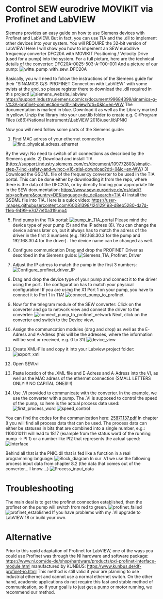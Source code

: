 # Control SEW eurodrive MOVIKIT via Profinet and LabVIEW

Siemens provides an easy guide on how to use Siemens devices with Profinet and LabVIEW. But in fact, you can use TIA and the .dll to implement other devices into your system.
You will REQUIRE the 32-bit version of LabVIEW!
Here I will show you how to impement an SEW eurodrive frequency converter DFC20A with MOVIKIT Positioning / Velocity Drive (used for a pump) into the system.
For a full picture, here are the technical details of the converter: DFC20A-0025-503-A-T00-001
And a picture of our pump:
![witte_pump_with_sew_DFC20A](https://user-images.githubusercontent.com/60081398/124143405-61bcbb00-da8b-11eb-933f-50091c5d42d3.jpg)


Basically, you will need to follow the instructions of the Siemens guide for their "SINAMICS G/S: PROFINET Connection with LabVIEW" with some twists at the end, so please register there to download the .dll required in this project!
![siemens_website_labview](https://user-images.githubusercontent.com/60081398/124143800-b6603600-da8b-11eb-82a9-f88e97f3488c.png)
https://support.industry.siemens.com/cs/document/99684399/sinamics-g-s%3A-profinet-connection-with-labview?dti=0&lc=en-WW
The documentation is marked in blue. Download it as well as the Library marked in yellow. Unzip the library into your user.lib folder to create e.g. C:\Program Files (x86)\National Instruments\LabVIEW 2018\user.lib\PNIO 

Now you will need follow some parts of the Siemens guide:
1) Find MAC adress of your ethernet connection
![find_physical_adress_ethernet](https://user-images.githubusercontent.com/60081398/124143491-7600b800-da8b-11eb-95a5-1ab670f75c51.PNG)

By the way: No need to switch of all connections as described by the Siemens guide.
2) Download and install TIA (https://support.industry.siemens.com/cs/document/109772803/simatic-step-7-incl-safety-and-wincc-v16-trial-download?dti=0&lc=en-WW)
3) Download the GSDML file of the frequency converter to be used in the TIA portal. This can be done either by downloading it from the repo, where there is the data of the DFC20A, or by directly finding your appropriate file in the SEW documentation: https://www.sew-eurodrive.de/os/dud/?tab=software&country=DE&language=de_de&search=TIA
4) Install the GSDML file into TIA. Here is a quick video: 
https://user-images.githubusercontent.com/60081398/124129198-d8eb5280-da7d-11eb-9499-e7d77ef0a319.mp4

5) Find pump in the TIA portal:
![pump_in_TIA_portal](https://user-images.githubusercontent.com/60081398/124132657-5795bf00-da81-11eb-93a6-d1fb72ad76da.jpg)
Please mind the device type of your pump (5) and the IP adress (6). You can change the device adress later on, but it always has to match the adress of the driver in the first 3 numbers (e.g. 192.168.30.3 for the pump and 192.168.30.4 for the driver). The device name can be changed as well.
6) Configure communication
Drag and drop the PROFINET Driver as described in the Siemens guide:
![Siemens_TIA_Profinet_Driver](https://user-images.githubusercontent.com/60081398/124133775-75afef00-da82-11eb-986e-82a64d18100a.PNG)

7) Adjust the IP adress to match the pump in the first 3 numbers:
![Configure_profinet_driver_IP](https://user-images.githubusercontent.com/60081398/124134406-19010400-da83-11eb-91d9-105aa9aebdd2.jpg)
8) Drag and drop the device type of your pump and connect it to the driver using the port. The configuration has to match your physical configuration! If you are using the X1 Port 1 on your pump, you have to connect it to Port 1 in TIA!
![connect_pump_to_profinet](https://user-images.githubusercontent.com/60081398/124137075-9fb6e080-da85-11eb-9f59-7703e808f91a.jpg)
9) Now for the telegram module of the SEW converter: Click on the converter and go to network view and connect the driver to the converter:
![connect_pump_to_profinet_network](https://user-images.githubusercontent.com/60081398/124137503-076d2b80-da86-11eb-864a-30041d09a0dd.jpg)
Next, click on the converter and switch to the Device view.
10) Assign the communcation modules (drag and drop) as well as the E-Adress and A-Adress (this will be the adresses, where the information will be sent or received, e.g. 0 to 31)
![device_view](https://user-images.githubusercontent.com/60081398/124138120-a2660580-da86-11eb-964d-8d2c4f6cd63a.jpg)
11) Create XML-File and copy it into your Labview project folder:
![export_xml](https://user-images.githubusercontent.com/60081398/124138541-07b9f680-da87-11eb-8fc6-c41550a13792.jpg)
12) Open SEW.vi
13) Paste location of the .XML file and E-Adress and A-Adress into the VI, as well as the MAC adress of the ethernet connection (SMALL LETTERS ONLY!!! NO CAPITAL ONES!!!)
14) Use .VI provided to communicate with the converter. In the example, we use the converter with a pump. The .VI is supposed to control the speed of the pump, so here is the actual process data used:
![first_process_word](https://user-images.githubusercontent.com/60081398/124140581-e2c68300-da88-11eb-8ca3-d7eb951f5e40.PNG)
![speed_control](https://user-images.githubusercontent.com/60081398/124140588-e3f7b000-da88-11eb-8008-0894db54ee58.PNG)

You can find the codes for the communication here:
[25871137.pdf](https://github.com/HeisenZergA/SEWProfinetLabview/files/6748825/25871137.pdf)
In chapter 8 you will find all process data that can be used. The process data can either be statuses in bits that are combined into a single number, e.g.: 1100010111 will lead to 1817 (example from the status word of the running pump -> PI 1) or a number like PI2 that represents the actual speed:
![Interface](https://user-images.githubusercontent.com/60081398/124142372-751b5680-da8a-11eb-8311-b128dd5dfff1.PNG)

Behind all that is the PNIO.dll that is fed like a function in a real programming language:
![Block_diagram](https://user-images.githubusercontent.com/60081398/124142908-efe47180-da8a-11eb-857d-ddb42564298c.PNG)
In our .VI we use the following process input data from chapter 8.2 (the data that comes out of the converter... I know....)
![Process_input_data](https://user-images.githubusercontent.com/60081398/124141129-6e401400-da89-11eb-959d-c7dd3a0441d8.PNG)

# Troubleshooting
The main deal is to get the profinet connection established, then the profinet on the pump will switch from red to green.
![profinet_failed](https://user-images.githubusercontent.com/60081398/124143149-2a4e0e80-da8b-11eb-8ad7-019d3a3499e0.jpg)
![profinet_established](https://user-images.githubusercontent.com/60081398/124143168-2d48ff00-da8b-11eb-9a53-e843d34fd6c5.jpg)
If you have problems with my .VI upgrade to LabVIEW 18 or build your own.

# Alternative
Prior to this rapid adaptation of Profinet for LabVIEW, one of the ways you could use Profinet was through the NI hardware and software package: https://www.ni.com/de-de/shop/hardware/products/pxi-profinet-interface-module.html manufactured by KUNBUS: https://www.kunbus.de/df-profinet-io.html
This method is still valid if your are planning to use industrial ethernet and cannot use a normal ethernet switch. On the other hand, academic applications do not require this fast and stable method of communication, so if your goal is to just get a pump or motor running, we recommend our method.
